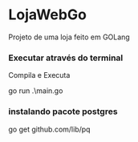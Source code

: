 # LojaWebGo
Projeto de uma loja feito em GOLang

<h3>Executar através do terminal</h3>
<p>Compila e Executa</p>
<p>go run .\main.go</p>

<h3>instalando pacote postgres</h3>
<p>go get github.com/lib/pq</p>
